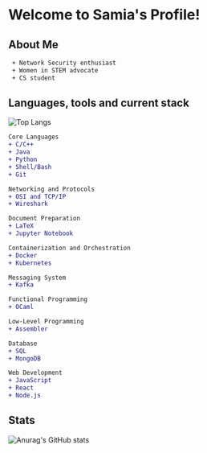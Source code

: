 #  Welcome to Samia's Profile! 

##  About Me 

```diff
 + Network Security enthusiast
 + Women in STEM advocate
 + CS student
```

##  Languages, tools and current stack 

![Top Langs](https://github-readme-stats.vercel.app/api/top-langs/?username=tkqdldk&hide_progress=true)
```diff
Core Languages
+ C/C++
+ Java
+ Python 
+ Shell/Bash
+ Git

Networking and Protocols
+ OSI and TCP/IP
+ Wireshark

Document Preparation
+ LaTeX
+ Jupyter Notebook

Containerization and Orchestration
+ Docker
+ Kubernetes

Messaging System
+ Kafka

Functional Programming
+ OCaml

Low-Level Programming
+ Assembler

Database
+ SQL
+ MongoDB

Web Development
+ JavaScript
+ React
+ Node.js
```

##  Stats 

![Anurag's GitHub stats](https://github-readme-stats.vercel.app/api?username=tkqdldk&show_icons=true&theme=cobalt)


